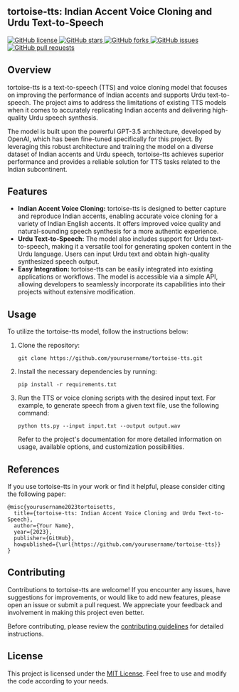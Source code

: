   <article class="markdown-body">
    <h1>tortoise-tts: Indian Accent Voice Cloning and Urdu Text-to-Speech</h1>
    <p>
      <a href="https://github.com/yourusername/tortoise-tts/blob/main/LICENSE">
        <img src="https://img.shields.io/github/license/yourusername/tortoise-tts" alt="GitHub license">
      </a>
      <a href="https://github.com/yourusername/tortoise-tts/stargazers">
        <img src="https://img.shields.io/github/stars/yourusername/tortoise-tts" alt="GitHub stars">
      </a>
      <a href="https://github.com/yourusername/tortoise-tts/network">
        <img src="https://img.shields.io/github/forks/yourusername/tortoise-tts" alt="GitHub forks">
      </a>
      <a href="https://github.com/yourusername/tortoise-tts/issues">
        <img src="https://img.shields.io/github/issues/yourusername/tortoise-tts" alt="GitHub issues">
      </a>
      <a href="https://github.com/yourusername/tortoise-tts/pulls">
        <img src="https://img.shields.io/github/issues-pr/yourusername/tortoise-tts" alt="GitHub pull requests">
      </a>
    </p>
    <h2>Overview</h2>
    <p>tortoise-tts is a text-to-speech (TTS) and voice cloning model that focuses on improving the performance of Indian accents and supports Urdu text-to-speech. The project aims to address the limitations of existing TTS models when it comes to accurately replicating Indian accents and delivering high-quality Urdu speech synthesis.</p>
    <p>The model is built upon the powerful GPT-3.5 architecture, developed by OpenAI, which has been fine-tuned specifically for this project. By leveraging this robust architecture and training the model on a diverse dataset of Indian accents and Urdu speech, tortoise-tts achieves superior performance and provides a reliable solution for TTS tasks related to the Indian subcontinent.</p>
    <h2>Features</h2>
    <ul>
      <li><strong>Indian Accent Voice Cloning:</strong> tortoise-tts is designed to better capture and reproduce Indian accents, enabling accurate voice cloning for a variety of Indian English accents. It offers improved voice quality and natural-sounding speech synthesis for a more authentic experience.</li>
      <li><strong>Urdu Text-to-Speech:</strong> The model also includes support for Urdu text-to-speech, making it a versatile tool for generating spoken content in the Urdu language. Users can input Urdu text and obtain high-quality synthesized speech output.</li>
      <li><strong>Easy Integration:</strong> tortoise-tts can be easily integrated into existing applications or workflows. The model is accessible via a simple API, allowing developers to seamlessly incorporate its capabilities into their projects without extensive modification.</li>
    </ul>
    <h2>Usage</h2>
    <p>To utilize the tortoise-tts model, follow the instructions below:</p>
    <ol>
      <li>Clone the repository:</li>
      <pre><code>git clone https://github.com/yourusername/tortoise-tts.git</code></pre>
      <li>Install the necessary dependencies by running:</li>
      <pre><code>pip install -r requirements.txt</code></pre>
      <li>Run the TTS or voice cloning scripts with the desired input text. For example, to generate speech from a given text file, use the following command:</li>
      <pre><code>python tts.py --input input.txt --output output.wav</code></pre>
      <p>Refer to the project's documentation for more detailed information on usage, available options, and customization possibilities.</p>
    </ol>
    <h2>References</h2>
    <p>If you use tortoise-tts in your work or find it helpful, please consider citing the following paper:</p>
    <pre><code>@misc{yourusername2023tortoisetts,
  title={tortoise-tts: Indian Accent Voice Cloning and Urdu Text-to-Speech},
  author={Your Name},
  year={2023},
  publisher={GitHub},
  howpublished={\url{https://github.com/yourusername/tortoise-tts}}
}</code></pre>
    <h2>Contributing</h2>
    <p>Contributions to tortoise-tts are welcome! If you encounter any issues, have suggestions for improvements, or would like to add new features, please open an issue or submit a pull request. We appreciate your feedback and involvement in making this project even better.</p>
    <p>Before contributing, please review the <a href="CONTRIBUTING.md">contributing guidelines</a> for detailed instructions.</p>
    <h2>License</h2>
    <p>This project is licensed under the <a href="LICENSE">MIT License</a>. Feel free to use and modify the code according to your needs.</p>
  </article>

